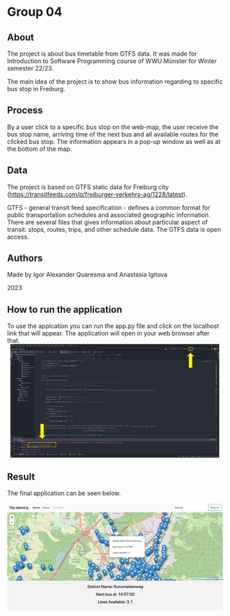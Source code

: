 # Group 04



## About

The project is about bus timetable from GTFS data. It was made for Introduction to Software Programming course of WWU Münster for Winter semester 22/23. 

The main idea of the project is to show bus information regarding to specific bus stop in Freiburg. 

## Process

By a user click to a specific bus stop on the web-map, the user receive the bus stop name, arriving time of the next bus and all available routes for the clicked bus stop. The information appears in a pop-up window as well as at the bottom of the map. 

## Data

The project is based on GTFS static data for Freiburg city (https://transitfeeds.com/p/freiburger-verkehrs-ag/1228/latest). 

GTFS - general transit feed specification - defines a common format for public transportation schedules and associated geographic information. There are several files that gives information about particular aspect of transit: stops, routes, trips, and other schedule data. The GTFS data is open access. 

## Authors

Made by Igor Alexander Quaresma and Anastasia Igitova

2023

## How to run the application

To use the applcation you can run the app.py file and click on the localhost link that will appear. The application will open in your web browser after that.
![](/images/run_appplication.png "Run application")  

## Result
The final application can be seen below.
 
![](/images/final_application.png "Final Application") 
